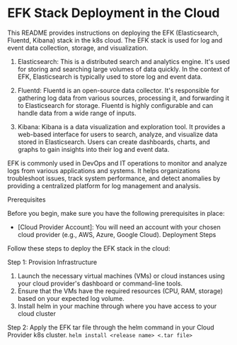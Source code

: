 # EFK Stack Deployment in the Cloud

This README provides instructions on deploying the EFK (Elasticsearch, Fluentd, Kibana) stack in the k8s cloud. The EFK stack is used for log and event data collection, storage, and visualization.

1. Elasticsearch: This is a distributed search and analytics engine. It's used for storing and searching large volumes of data quickly. In the context of EFK, Elasticsearch is typically used to store log and event data.

2. Fluentd: Fluentd is an open-source data collector. It's responsible for gathering log data from various sources, processing it, and forwarding it to Elasticsearch for storage. Fluentd is highly configurable and can handle data 
   from a wide range of inputs.

3. Kibana: Kibana is a data visualization and exploration tool. It provides a web-based interface for users to search, analyze, and visualize data stored in Elasticsearch. Users can create dashboards, charts, and graphs to gain 
   insights into their log and event data.

EFK is commonly used in DevOps and IT operations to monitor and analyze logs from various applications and systems. It helps organizations troubleshoot issues, track system 
performance, and detect anomalies by providing a centralized platform for log management and analysis. 


Prerequisites

Before you begin, make sure you have the following prerequisites in place:

- [Cloud Provider Account]: You will need an account with your chosen cloud provider (e.g., AWS, Azure, Google Cloud).
Deployment Steps

Follow these steps to deploy the EFK stack in the cloud:

Step 1: Provision Infrastructure

1. Launch the necessary virtual machines (VMs) or cloud instances using your cloud provider's dashboard or command-line tools.
2. Ensure that the VMs have the required resources (CPU, RAM, storage) based on your expected log volume.
3. Install helm in your machine through where you have access to your cloud cluster

Step 2: Apply the EFK tar file through the helm command in your Cloud Provider k8s cluster.
   ``` helm install <release name> <.tar file> ```
  



